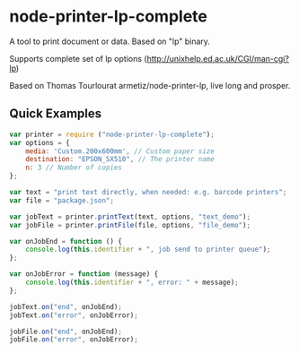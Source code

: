 node-printer-lp-complete
===============

A tool to print document or data. Based on "lp" binary.

Supports complete set of lp options (http://unixhelp.ed.ac.uk/CGI/man-cgi?lp)

Based on Thomas Tourlourat armetiz/node-printer-lp, live long and prosper.

## Quick Examples

```js
var printer = require ("node-printer-lp-complete");
var options = {
    media: 'Custom.200x600mm', // Custom paper size
    destination: "EPSON_SX510", // The printer name
    n: 3 // Number of copies
};

var text = "print text directly, when needed: e.g. barcode printers";
var file = "package.json";

var jobText = printer.printText(text, options, "text_demo");
var jobFile = printer.printFile(file, options, "file_demo");

var onJobEnd = function () {
    console.log(this.identifier + ", job send to printer queue");
};

var onJobError = function (message) {
    console.log(this.identifier + ", error: " + message);
};

jobText.on("end", onJobEnd);
jobText.on("error", onJobError);

jobFile.on("end", onJobEnd);
jobFile.on("error", onJobError);
```
